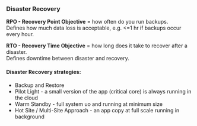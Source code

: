 ### Disaster Recovery 

**RPO - Recovery Point Objective** = how often do you run backups.\
Defines how much data loss is acceptable, e.g. <=1 hr if backups occur every hour. 

**RTO - Recovery Time Objective** = how long does it take to recover after a disaster.\
Defines downtime between disaster and recovery.

#### Disaster Recovery strategies:
* Backup and Restore
* Pilot Light - a small version of the app (critical core) is always running in the cloud
* Warm Standby - full system uo and running at minimum size
* Hot Site / Multi-Site Approach - an app copy at full scale running in background
